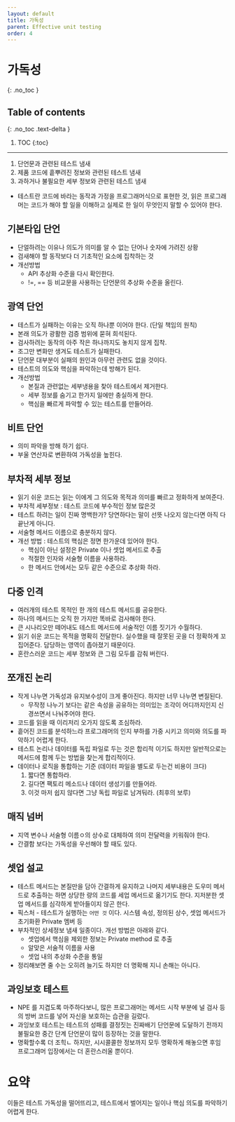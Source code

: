```yaml
---
layout: default
title: 가독성
parent: Effective unit testing
order: 4
---
```


# 가독성
{: .no_toc }

## Table of contents
{: .no_toc .text-delta }

1. TOC
{:toc}

---

1. 단언문과 관련된 테스트 냄새
1. 제품 코드에 흩뿌려진 정보와 관련된 테스트 냄새
1. 과하거나 불필요한 세부 정보와 관련된 테스트 냄새

- 테스트란 코드에 바라는 동작과 가정을 프로그래머식으로 표현한 것, 읽은 프로그래머는 코드가 해야 할 일을 이해하고 실제로 한 일이 무엇인지 말할 수 있어야 한다.

## 기본타입 단언
- 단얼하려는 이유나 의도가 의미를 알 수 없는 단어나 숫자에 가려진 상황
- 검새해야 할 동작보다 더 기초적인 요소에 집착하는 것
- 개선방법
  - API 추상화 수준을 다시 확인한다.
  - !=, == 등 비교문을 사용하는 단언문의 추상화 수준을 올린다.

## 광역 단언
- 테스트가 실패하는 이유는 오직 하나뿐 이어야 한다. (단일 책임의 원칙)
- 본래 의도가 광활한 검증 범위에 묻혀 희석된다.
- 검사하려는 동작의 아주 작은 하나까지도 놓치지 않게 집착.
- 조그만 변화만 생겨도 테스트가 실패한다.
- 단언문 대부분이 실패의 원인과 아무런 관련도 없을 것이다.
- 테스트의 의도와 핵심을 파악하는데 방해가 된다.
- 개선방법
  - 본질과 관련없는 세부냉용을 찾아 테스트에서 제거한다.
  - 세부 정보를 숨기고 한가지 일에만 충실하게 한다.
  - 핵심을 빠르게 파악할 수 있는 테스트를 만들어라.
  
## 비트 단언
- 의미 파악을 방해 하기 쉽다.
- 부울 연산자로 변환하여 가독성을 높힌다.

## 부차적 세부 정보
- 읽기 쉬운 코드는 읽는 이에게 그 의도와 목적과 의미를 빠르고 정화하게 보여준다.
- 부차적 세부정보 : 테스트 코드에 부수적인 정보 많은것
- 테스트 하려는 일이 진짜 명백한가? 당연하다는 말이 선뜻 나오지 않는다면 아직 다 끝난게 아니다.
- 서술형 메서드 이름으로 충분하지 않다.
- 개선 방법 : 테스트의 핵심은 정면 한가운데 있어야 한다.
  - 핵심이 아닌 설정은 Private 이나 셋업 메서드로 추출
  - 적절한 인자와 서술형 이름을 사용하라.
  - 한 메서드 안에서는 모두 같은 수준으로 추상화 하라.

## 다중 인격
- 여러개의 테스트 목적인 한 개의 테스트 메서드를 공유한다.
- 하나의 메서드는 오직 한 가지만 똑바로 검사해야 한다.
- 큰 시나리오만 떼어내도 테스트 메서드에 서술적인 이름 짓기가 수월하다.
- 읽기 쉬운 코드는 목적을 명확히 전달한다. 실수했을 때 잘못된 곳을 더 정확하게 꼬집어준다. 담당하는 영역이 좁아졌기 때문이다.
- 혼란스러운 코드는 세부 정보와 큰 그림 모두를 감춰 버린다.


## 쪼개진 논리
- 작게 나누면 가독성과 유지보수성이 크게 좋아진다. 하지만 너무 나누면 변질된다.
  - 무작정 나누기 보다는 같은 속성을 공유하는 의미있는 조각이 어디까지인지 신경쓰면서 나눠주어야 한다.
- 코드를 읽을 때 이리저리 오가지 않도록 조심하라.
- 흩어진 코드를 분석하느라 프로그래머의 인지 부하를 가중 시키고 의미와 의도를 파악하기 어렵게 한다.
- 테스트 논리나 데이터를 독립 파일로 두는 것은 합리적 이기도 하지만 일반적으로는 메서드에 함께 두는 방법을 찾는게 합리적이다.
- 데이터나 로직을 통합하는 기준 (데이터 파일을 별도로 두는건 비용이 크다)
  1. 짧다면 통합하라.
  1. 길다면 팩토리 메소드나 데이터 생성기를 만들어라.
  1. 이것 마저 쉽지 않다면 그냥 독립 파일로 남겨둬라. (최후의 보루)
  
## 매직 넘버
- 지역 변수나 서술형 이름ㅇ의 상수로 대체하여 의미 전달력을 키워줘야 한다.
- 간결함 보다는 가독성을 우선해야 할 때도 있다.

## 셋업 설교
- 테스트 메서드는 본질만을 담아 간결하게 유지하고 나머지 세부내용은 도우미 메서드로 추출하는 하면 상당한 량의 코드를 세업 메서드로 옮기기도 한다. 지저분한 셋업 메서드를 심각하게 받아들이지 않곤 한다.
- 픽스처 - 테스트가 실행하는 `어떤 것` 이다. 시스템 속성, 정의된 상수, 셋업 메서드가 초기화환 Private 멤버 등
- 부차적인 상세정보 냄새 일종이다. 개선 방법은 아래와 같다.
  - 셋업에서 핵심을 제외한 정보는 Private method 로 추출
  - 알맞은 서술적 이름을 사용
  - 셋업 내의 추상화 수준을 통일
- 정리해보면 줄 수는 오히려 늘기도 하지만 더 명확해 지니 손해는 아니다.

## 과잉보호 테스트
- NPE 를 지겹도록 마주하다보니, 많은 프로그래머는 메서드 시작 부분에 널 검사 등의 방버 코드를 넣어 자신을 보호하는 습관을 길렀다.
- 과잉보호 테스트는 테스트의 성패를 결정짓는 진짜배기 단언문에 도달하기 전까지 불필요한 중간 단계 단언문이 많이 등장하는 것을 말한다.
- 명확할수록 더 조힉ㄴ 하지만, 시시콜콜한 정보까지 모두 명확하게 해놓으면 후임 프로그래머 입장에서는 더 혼란스러울 뿐이다.

# 요약
이들은 테스트 가독성을 떨어뜨리고, 테스트에서 벌어지는 일이나 핵심 의도를 파악하기 어렵게 한다.
